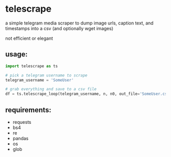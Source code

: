 # telescrape
a simple telegram media scraper to dump image urls, caption text, and timestamps into a csv (and optionally wget images)

not efficient or elegant

## usage:

```python
import telescrape as ts

# pick a telegram username to scrape
telegram_username = 'SomeUser'

# grab everything and save to a csv file
df = ts.telescrape_loop(telegram_username, n, n0, out_file='SomeUser.csv', download_images=True, image_filepath_prefix='images/')
```

## requirements:
* requests
* bs4
* re
* pandas
* os
* glob
